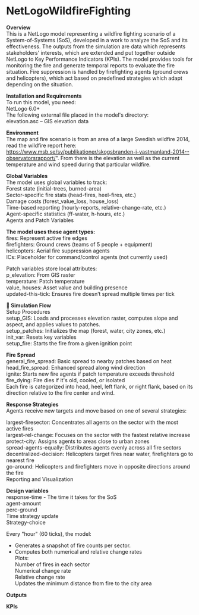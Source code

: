 # NetLogoWildfireFighting
**Overview**<br/>
This is a NetLogo model representing a wildfire fighting scenario of a System-of-Systems (SoS), developed in a work to analyze the SoS and its effectiveness. The outputs from the simulation are data which represents stakeholders' interests, which are extended and put together outside NetLogo to Key Performance Indicators (KPIs). The model provides tools for monitoring the fire and generate temporal reports to evaluate the fire situation. Fire suppression is handled by firefighting agents (ground crews and helicopters), which act based on predefined strategies which adapt depending on the situation.

**Installation and Requirements**<br/>
To run this model, you need: <br/>
NetLogo 6.0+<br/>
The following external file placed in the model's directory:<br/>
elevation.asc – GIS elevation data<br/>

**Environment**<br/>
The map and fire scenario is from an area of a large Swedish wildfire 2014, read the wildfire report here: https://www.msb.se/sv/publikationer/skogsbranden-i-vastmanland-2014--observatorsrapport/". From there is the elevation as well as the current temperature and wind speed during that particular wildfire.

**Global Variables**<br/>
The model uses global variables to track:<br/>
Forest state (initial-trees, burned-area)<br/>
Sector-specific fire stats (head-fires, heel-fires, etc.)<br/>
Damage costs (forest_value_loss, house_loss)<br/>
Time-based reporting (hourly-reports, relative-change-rate, etc.)<br/>
Agent-specific statistics (ff-water, h-hours, etc.)<br/>
Agents and Patch Variables<br/>

**The model uses these agent types:**<br/>
fires: Represent active fire edges<br/>
firefighters: Ground crews (teams of 5 people + equipment)<br/>
helicopters: Aerial fire suppression agents<br/>
ICs: Placeholder for command/control agents (not currently used)<br/>

Patch variables store local attributes:<br/>
p_elevation: From GIS raster<br/>
temperature: Patch temperature<br/>
value, houses: Asset value and building presence<br/>
updated-this-tick: Ensures fire doesn’t spread multiple times per tick<br/>

**🔄 Simulation Flow**<br/>
Setup Procedures<br/>
setup_GIS: Loads and processes elevation raster, computes slope and aspect, and applies values to patches.<br/>
setup_patches: Initializes the map (forest, water, city zones, etc.)<br/>
init_var: Resets key variables<br/>
setup_fire: Starts the fire from a given ignition point<br/>

**Fire Spread**<br/>
general_fire_spread: Basic spread to nearby patches based on heat<br/>
head_fire_spread: Enhanced spread along wind direction<br/>
ignite: Starts new fire agents if patch temperature exceeds threshold<br/>
fire_dying: Fire dies if it's old, cooled, or isolated<br/>
Each fire is categorized into head, heel, left flank, or right flank, based on its direction relative to the fire center and wind.<br/>

**Response Strategies**<br/>
Agents receive new targets and move based on one of several strategies:<br/>

largest-firesector: Concentrates all agents on the sector with the most active fires<br/>
largest-rel-change: Focuses on the sector with the fastest relative increase<br/>
protect-city: Assigns agents to areas close to urban zones<br/>
spread-agents-equally: Distributes agents evenly across all fire sectors<br/>
decentralized-decision: Helicopters target fires near water, firefighters go to nearest fire<br/>
go-around: Helicopters and firefighters move in opposite directions around the fire<br/>
Reporting and Visualization<br/>

**Design variables**<br/>
response-time - The time it takes for the SoS <br/>
agent-amount<br/>
perc-ground<br/>
Time strategy update<br/>
Strategy-choice<br/>

Every "hour" (60 ticks), the model:<br/>
- Generates a snapshot of fire counts per sector.<br/>
- Computes both numerical and relative change rates<br/>
Plots:<br/>
Number of fires in each sector<br/>
Numerical change rate<br/>
Relative change rate<br/>
Updates the minimum distance from fire to the city area<br/>


**Outputs**

**KPIs**
